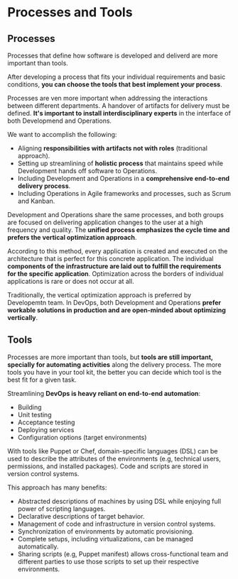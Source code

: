 # Processes and Tools

## Processes

Processes that define how software is developed and deliverd are more important than tools.

After developing a process that fits your individual requirements and basic conditions, __you can choose the tools that best implement your process__.

Processes are ven more important when addressing the interactions between different departments. A handover of artifacts for delivery must be defined. __It's important to install interdisciplinary experts__ in the interface of both Developmend and Operations.

We want to accomplish the following:

* Aligning __responsibilities with artifacts not with roles__ (traditional approach).
* Setting up streamlining of __holistic process__ that maintains speed while Development hands off software to Operations.
* Including Development and Operations in a __comprehensive end-to-end delivery process__.
* Including Operations in Agile frameworks and processes, such as Scrum and Kanban.

Development and Operations share the same processes, and both groups are focused on delivering application changes to the user at a high frequency and quality. The __unified process emphasizes the cycle time and prefers the vertical optimization approach__.

According to this method, every application is created and executed on the architecture that is perfect for this concrete application. The individual __components of the infrastructure are laid out to fulfill the requirements for the specific application__. Optimization across the borders of individual applications is rare or does not occur at all.

Traditionally, the vertical optimization approach is preferred by Developemtn team. In DevOps, both Development and Operations __prefer workable solutions in production and are open-minded about optimizing vertically__.

## Tools

Processes are more important than tools, but __tools are still important, specially for automating activities__ along the delivery process. The more tools you have in your tool kit, the better you can decide which tool is the best fit for a given task.

Streamlining __DevOps is heavy reliant on end-to-end automation__:

* Building
* Unit testing
* Acceptance testing
* Deploying services
* Configuration options (target environments)

With tools like Puppet or Chef, domain-specific languages (DSL) can be used to describe the attributes of the environments (e.g, technical users, permissions, and installed packages). Code and scripts are stored in version control systems.

This approach has many benefits:

* Abstracted descriptions of machines by using DSL while enjoying full power of scripting languages.
* Declarative descriptions of target behavior.
* Management of code and infrastructure in version control systems.
* Synchronization of environments by automatic provisioning.
* Complete setups, including virtualizations, can be managed automatically.
* Sharing scripts (e.g, Puppet manifest) allows cross-functional team and different parties to use those scripts to set up their respective environments.
